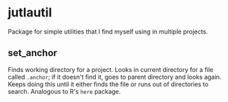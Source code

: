 # jutlautil

Package for simple utilities that I find myself using in multiple projects.

## set_anchor 
Finds working directory for a project. Looks in current directory for a file called `.anchor`; if it doesn't find it, goes to parent directory and looks again. Keeps doing this until it either finds the file or runs out of directories to search. Analogous to R's `here` package. 
